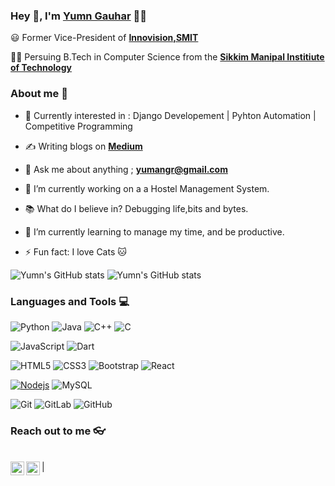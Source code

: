### Hey 👋, I'm [Yumn Gauhar](https://yumngauhar.live/) 👨‍💻



:smiley: Former Vice-President of **[Innovision,SMIT](https://innovision.cf/)** 

👨‍🎓 Persuing B.Tech in Computer Science from the **[Sikkim Manipal Institiute of Technology](https://smu.edu.in/smit.html/)** 

### About me :eyes:

- :dart: Currently interested in : Django Developement |  Pyhton Automation | Competitive Programming
- :writing_hand: Writing blogs on  **[Medium](https://medium.com/@)**
- :e-mail: Ask me about anything ; **[yumangr@gmail.com](yumangr@gmail.com)**

- 🔭 I’m currently working on a a Hostel Management System. 
- 📚 What do I believe in? Debugging life,bits and bytes.
- 🌱 I’m currently learning to manage my time, and be productive.
- ⚡ Fun fact: I love Cats 🐱


![Yumn's GitHub stats](https://github-readme-stats.vercel.app/api?username=YuZaGa&layout=compact)
![Yumn's GitHub stats](https://github-readme-stats.vercel.app/api/top-langs/?username=YuZaGa&layout=compact)


### Languages and Tools :computer:

![Python](https://img.shields.io/badge/-Python-black?style=flat&logo=python) ![Java](https://img.shields.io/badge/Java-orange?style=flat&logo=java&logoColor=white&link=https://github.com/hritik5102) ![C++](https://img.shields.io/badge/-C++-00599C?style=flat&logo=c++&link=https://github.com/hritik5102) ![C](https://img.shields.io/badge/-A8B9CC?style=flat&logo=c&logoColor=white&link=https://github.com/hritik5102)

![JavaScript](https://img.shields.io/badge/-JavaScript-black?style=flat&logo=javascript&link=https://github.com/hritik5102) ![Dart](https://img.shields.io/badge/-Dart-0175C2?style=flat&logo=dart&link=https://github.com/hritik5102)

![HTML5](https://img.shields.io/badge/-HTML5-E34F26?style=flat&logo=html5&logoColor=white&link=https://github.com/hritik5102)  ![CSS3](https://img.shields.io/badge/-CSS3-1572B6?style=flat&logo=css3&link=https://github.com/hritik5102) ![Bootstrap](https://img.shields.io/badge/-Bootstrap-563D7C?style=flat&logo=bootstrap&link=https://github.com/hritik5102) ![React](https://img.shields.io/badge/-React-black?style=flat&logo=react&link=https://github.com/hritik5102) 

[![Nodejs](https://img.shields.io/badge/-Nodejs-black?style=flat&logo=Node.js&link=https://github.com/hritik5102)](https://github.com/hritik5102) ![MySQL](https://img.shields.io/badge/-MySQL-black?style=flat&logo=mysql&link=https://github.com/hritik5102)

![Git](https://img.shields.io/badge/-Git-black?style=flat&logo=git&link=https://github.com/hritik5102) ![GitLab](https://img.shields.io/badge/-GitLab-FCA121?style=flat&logo=gitlab&link=https://github.com/hritik5102) ![GitHub](https://img.shields.io/badge/-GitHub-181717?style=flat&logo=github&link=https://github.com/hritik5102)
### Reach out to me 👓


 <br><a href="https://linkedin.com/in/yumn-gauhar">
  <img align="left" alt="" width="22px" src="https://cdn.jsdelivr.net/npm/simple-icons@v3/icons/linkedin.svg"/>
</a>
<a href="https://www.instagram.com/retarded_potential/">
  <img align="left" alt="In" width="22px" src="https://cdn.jsdelivr.net/npm/simple-icons@v3/icons/instagram.svg"/>
</a>                                                                                |
